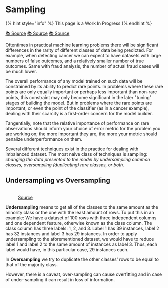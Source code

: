 # Sampling

{% hint style="info" %}
This page is a Work In Progress
{% endhint %}

[📚 Source](https://www.kaggle.com/code/residentmario/undersampling-and-oversampling-imbalanced-data/notebook) [📚 Source](https://medium.com/analytics-vidhya/undersampling-and-oversampling-an-old-and-a-new-approach-4f984a0e8392) [📚 Source](https://www.analyticsvidhya.com/blog/2020/07/10-techniques-to-deal-with-class-imbalance-in-machine-learning/)

Oftentimes in practical machine learning problems there will be significant differences in the rarity of different classes of data being predicted. For example, when detecting cancer we can expect to have datasets with large numbers of false outcomes, and a relatively smaller number of true outcomes. Same with fraud analysis, the number of actual fraud cases will be much lower.

The overall performance of any model trained on such data will be constrained by its ability to predict rare points. In problems where these rare points are only equally important or perhaps less important than non-rare points, this constraint may only become significant in the later "tuning" stages of building the model. But in problems where the rare points are important, or even the point of the classifier (as in a cancer example), dealing with their scarcity is a first-order concern for the model builder.

Tangentially, note that the relative importance of performance on rare observations should inform your choice of error metric for the problem you are working on; the more important they are, the more your metric should penalize underperformance on them.

Several different techniques exist in the practice for dealing with imbalanced dataset. The most naive class of techniques is sampling: _changing the data presented to the model by undersampling common classes, oversampling (duplicating) rare classes, or both._

## Undersampling vs Oversampling

<figure><img src="../../contents/Data/images/image7.png" alt=""><figcaption><p><a href="https://medium.com/analytics-vidhya/undersampling-and-oversampling-an-old-and-a-new-approach-4f984a0e8392">Source</a></p></figcaption></figure>

**Undersampling** means to get all of the classes to the same amount as the minority class or the one with the least amount of rows. To put this in an example: We have a dataset of 100 rows with three independent columns and one dependent feature, otherwise known as the class column. The class column has three labels: 1, 2, and 3. Label 1 has 39 instances, label 2 has 32 instances and label 3 has 29 instances. In order to apply undersampling to the aforementioned dataset, we would have to reduce label 1 and label 2 to the same amount of instances as label 3. Thus, each label would have, in this particular case, 29 instances each.

In **Oversampling** we try to duplicate the other classes' rows to be equal to that of the majority class.

However, there is a caveat, over-sampling can cause overfitting and in case of under-sampling it can result in loss of information.
